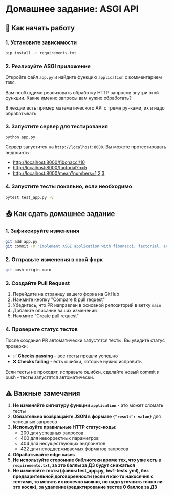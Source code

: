 # Домашнее задание: ASGI API

## 🚀 Как начать работу

### 1. Установите зависимости

```bash
pip install -r requirements.txt
```

### 2. Реализуйте ASGI приложение

Откройте файл `app.py` и найдите функцию `application` с комментарием `TODO`.

Вам необходимо реализовать обработку HTTP запросов внутри этой функции. Какие именно запросы вам нужно обработать?

В лекции есть пример математического API с тремя ручками, их и надо обрабатывать

### 3. Запустите сервер для тестирования

```bash
python app.py
```

Сервер запустится на `http://localhost:8000`. Вы можете протестировать эндпоинты:

- <http://localhost:8000/fibonacci/10>
- <http://localhost:8000/factorial?n=5>
- <http://localhost:8000/mean?numbers=1,2,3>

### 4. Запустите тесты локально, если необходимо

```bash
pytest test_app.py -v
```

## 📤 Как сдать домашнее задание

### 1. Зафиксируйте изменения

```bash
git add app.py
git commit -m "Implement ASGI application with fibonacci, factorial, and mean endpoints"
```

### 2. Отправьте изменения в свой форк

```bash
git push origin main
```

### 3. Создайте Pull Request

1. Перейдите на страницу вашего форка на GitHub
2. Нажмите кнопку "Compare & pull request"
3. Убедитесь, что PR направлен в основной репозиторий в ветку `main`
4. Добавьте описание ваших изменений
5. Нажмите "Create pull request"

### 4. Проверьте статус тестов

После создания PR автоматически запустятся тесты. Вы увидите 
статус проверки:

- ✅ **Checks passing** - все тесты прошли успешно
- ❌ **Checks failing** - есть ошибки, которые нужно исправить

Если тесты не проходят, исправьте ошибки, сделайте новый commit и push - тесты запустятся автоматически.

## ⚠️ Важные замечания

1. **Не изменяйте сигнатуру функции `application`** - это может сломать тесты
2. **Обязательно возвращайте JSON в формате `{"result": value}`** для успешных запросов
3. **Используйте правильные HTTP статус-коды**:
   - 200 для успешных запросов
   - 400 для некорректных параметров
   - 404 для несуществующих эндпоинтов
   - 422 для неподдерживаемых форматов запросов
4. **Обрабатывайте edge cases**
5. **Не используйте сторонние библиотеки кроме тех, что уже есть в `requirements.txt`, за это баллы за ДЗ будут снижаться**
6. **Не изменяйте тесты (файлы test_app.py, hw1-tests.yml), без предварительной договоренности (если я как-то накосячил с тестами, то менять их конечно можно, но надо уточнить точно ли это косяк), за удаление/редактирование тестов 0 баллов за ДЗ**

